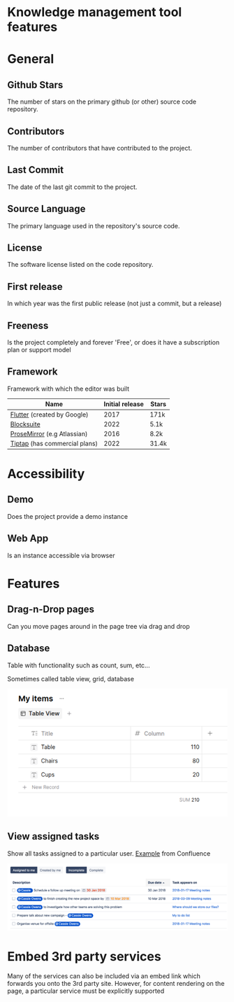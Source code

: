 # Knowledge management tool features

# General

## Github Stars

The number of stars on the primary github (or other) source code repository.

## Contributors

The number of contributors that have contributed to the project.

## Last Commit

The date of the last git commit to the project.

## Source Language

The primary language used in the repository's source code.

## License

The software license listed on the code repository.

## First release

In which year was the first public release (not just a commit, but a release)

## Freeness

Is the project completely and forever 'Free', or does it have a subscription plan or support model

## Framework

Framework with which the editor was built

| Name                                                     | Initial release | Stars |
| -------------------------------------------------------- | --------------- | ----- |
| [Flutter](https://flutter.dev/) (created by Google)      | 2017            | 171k  |
| [Blocksuite](https://github.com/toeverything/blocksuite) | 2022            | 5.1k  |
| [ProseMirror](https://prosemirror.net/) (e.g Atlassian)  | 2016            | 8.2k  |
| [Tiptap](https://tiptap.dev/) (has commercial plans)     | 2022            | 31.4k |

# Accessibility

## Demo

Does the project provide a demo instance

## Web App

Is an instance accessible via browser

# Features

## Drag-n-Drop pages

Can you move pages around in the page tree via drag and drop

## Database

Table with functionality such as count, sum, etc...

Sometimes called table view, grid, database

![Database](assets/database.png)

## View assigned tasks

Show all tasks assigned to a particular user. [Example](https://confluence.atlassian.com/doc/add-assign-and-view-tasks-590260030.html) from Confluence

![](assets/TaskProfileIncomplete.png)

# Embed 3rd party services

Many of the services can also be included via an embed link which forwards you onto the 3rd party site. However, for content rendering on the page, a particular service must be explicitly supported

